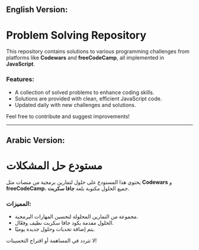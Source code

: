 ## English Version:

# Problem Solving Repository

This repository contains solutions to various programming challenges from platforms like **Codewars** and **freeCodeCamp**, all implemented in **JavaScript**.

### Features:
- A collection of solved problems to enhance coding skills.
- Solutions are provided with clean, efficient JavaScript code.
- Updated daily with new challenges and solutions.

Feel free to contribute and suggest improvements!

---

## Arabic Version:

# مستودع حل المشكلات

يحتوي هذا المستودع على حلول لتمارين برمجية من منصات مثل **Codewars** و **freeCodeCamp**، جميع الحلول مكتوبة بلغة **جافا سكربت**.

### المميزات:
- مجموعة من التمارين المحلولة لتحسين المهارات البرمجية.
- الحلول مقدمة بكود جافا سكربت نظيف وفعّال.
- يتم إضافة تحديات وحلول جديدة يوميًا.

لا تتردد في المساهمة أو اقتراح التحسينات!

